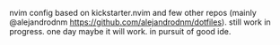 nvim config based on kickstarter.nvim and few other repos (mainly @alejandrodnm https://github.com/alejandrodnm/dotfiles).
still work in progress.
one day maybe it will work.
in pursuit of good ide.
